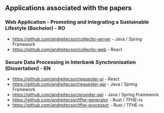 ## Applications associated with the papers
### Web Application - Promoting and Integrating a Sustainable Lifestyle (Bachelor) - RO
- https://github.com/andreitecsor/collectio-server - Java / Spring Framework
- https://github.com/andreitecsor/collectio-web - React

### Secure Data Processing in Interbank Synchronisation (Dissertation) - EN
- https://github.com/andreitecsor/requester-ui - React
- https://github.com/andreitecsor/requester-api - Java / Spring Framework
- https://github.com/andreitecsor/provider-api - Java / Spring Framework
- https://github.com/andreitecsor/tfhe-generator - Rust / TFHE-rs
- https://github.com/andreitecsor/tfhe-processor - Rust / TFHE-rs
